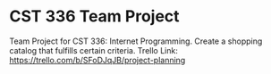 # CST 336 Team Project
Team Project for CST 336: Internet Programming. Create a shopping catalog that fulfills certain criteria.
Trello Link: https://trello.com/b/SFoDJqJB/project-planning
